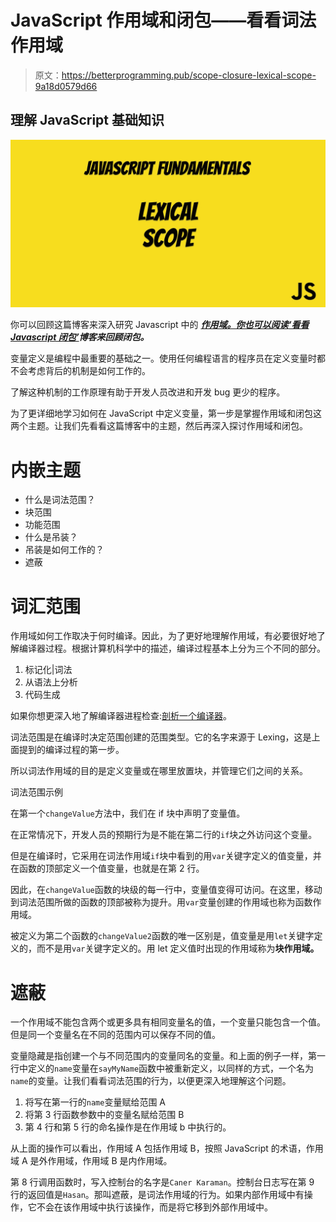 # JavaScript 作用域和闭包——看看词法作用域

> 原文：<https://betterprogramming.pub/scope-closure-lexical-scope-9a18d0579d66>

## 理解 JavaScript 基础知识

![](img/b636584d5575b3efd1f32dfad3e81e4f.png)

你可以回顾这篇博客来深入研究 Javascript 中的 [***作用域。你也可以阅读***](/a-look-at-javascript-scopes-acb0f5e9cd77)***[***‘看看 Javascript 闭包’***](/a-look-at-javascript-closures-6de9b9ac4f8b)博客来回顾闭包。***

变量定义是编程中最重要的基础之一。使用任何编程语言的程序员在定义变量时都不会考虑背后的机制是如何工作的。

了解这种机制的工作原理有助于开发人员改进和开发 bug 更少的程序。

为了更详细地学习如何在 JavaScript 中定义变量，第一步是掌握作用域和闭包这两个主题。让我们先看看这篇博客中的主题，然后再深入探讨作用域和闭包。

# **内嵌主题**

*   什么是词法范围？
*   块范围
*   功能范围
*   什么是吊装？
*   吊装是如何工作的？
*   遮蔽

# 词汇范围

作用域如何工作取决于何时编译。因此，为了更好地理解作用域，有必要很好地了解编译器过程。根据计算机科学中的描述，编译过程基本上分为三个不同的部分。

1.  标记化|词法
2.  从语法上分析
3.  代码生成

如果你想更深入地了解编译器进程检查:[剖析一个编译器](http://www.cs.man.ac.uk/~pjj/farrell/comp3.html)。

词法范围是在编译时决定范围创建的范围类型。它的名字来源于 Lexing，这是上面提到的编译过程的第一步。

所以词法作用域的目的是定义变量或在哪里放置块，并管理它们之间的关系。

词法范围示例

在第一个`changeValue`方法中，我们在 if 块中声明了变量值。

在正常情况下，开发人员的预期行为是不能在第二行的`if`块之外访问这个变量。

但是在编译时，它采用在词法作用域`if`块中看到的用`var`关键字定义的值变量，并在函数的顶部定义一个值变量，也就是在第 2 行。

因此，在`changeValue`函数的块级的每一行中，变量值变得可访问。在这里，移动到词法范围所做的函数的顶部被称为提升。用`var`变量创建的作用域也称为函数作用域。

被定义为第二个函数的`changeValue2`函数的唯一区别是，值变量是用`let`关键字定义的，而不是用`var`关键字定义的。用 let 定义值时出现的作用域称为**块作用域。**

# 遮蔽

一个作用域不能包含两个或更多具有相同变量名的值，一个变量只能包含一个值。但是同一个变量名在不同的范围内可以保存不同的值。

变量隐藏是指创建一个与不同范围内的变量同名的变量。和上面的例子一样，第一行中定义的`name`变量在`sayMyName`函数中被重新定义，以同样的方式，一个名为`name`的变量。让我们看看词法范围的行为，以便更深入地理解这个问题。

1.  将写在第一行的`name`变量赋给范围 A
2.  将第 3 行函数参数中的变量名赋给范围 B
3.  第 4 行和第 5 行的命名操作是在作用域 b 中执行的。

从上面的操作可以看出，作用域 A 包括作用域 B，按照 JavaScript 的术语，作用域 A 是外作用域，作用域 B 是内作用域。

第 8 行调用函数时，写入控制台的名字是`Caner Karaman`。控制台日志写在第 9 行的返回值是`Hasan`。那叫遮蔽，是词法作用域的行为。如果内部作用域中有操作，它不会在该作用域中执行该操作，而是将它移到外部作用域中。